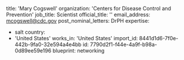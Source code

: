 title: 'Mary Cogswell'
organization: 'Centers for Disease Control and Prevention'
job_title: Scientist
official_title: ''
email_address: mcogswell@cdc.gov
post_nominal_letters: DrPH
expertise:
  - salt
country:
  - 'United States'
works_in: 'United States'
import_id: 8441d1d6-7f0e-442b-9fa0-32e594a4e4bb
id: 7790d2f1-f44e-4a9f-b98a-0d89ee59e196
blueprint: networking

